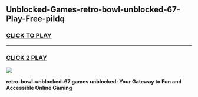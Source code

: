 
## Unblocked-Games-retro-bowl-unblocked-67-Play-Free-pildq
<h3>
<a href="https://premium76.site?title=retro-bowl-unblocked-67&ref=19M">CLICK TO PLAY</a></h3>
<hr>

<h3>
<a href="https://premium76.site?title=retro-bowl-unblocked-67&ref=19M">CLICK 2 PLAY</a>
  
</h3>

<a href="https://premium76.site?title=retro-bowl-unblocked-67&ref=19M"><img src="https://clearcache.store/games.png"></a>


**retro-bowl-unblocked-67 games unblocked: Your Gateway to Fun and Accessible Online Gaming**
